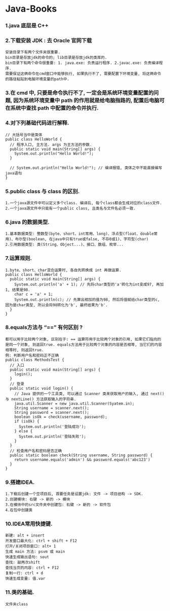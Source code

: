 # Java-Books

### 1.java 底层是 C++
### 2.下载安装 JDK : 去 Oracle 官网下载
```
安装目录下有两个文件夹很重要.
bin目录是存放jdk的命令的; lib目录是存放jdk的类库的.
bin目录下有两个命令很重要: 1. java.exe: 负责运行程序. 2.javac.exe: 负责编译程序.
需要保证这俩命令在cmd窗口中能够执行, 如果执行不了, 需要配置下环境变量, 将这俩命令的路径粘贴到电脑环境变量的path中.
```
### 3.在 cmd 中, 只要是命令执行不了, 一定会是系统环境变量配置的问题, 因为系统环境变量中 path 的作用就是给电脑指路的, 配置后电脑可在系统中查找 path 中配置的命令并执行.
### 4.对下列基础代码进行解释.
```
// 大括号当中是类体
public class HelloWorld {
  // 程序入口, 主方法. args 为主方法的参数.
  public static void main(String[] args) {
    System.out.println("Hello World!");
  }

  // System.out.println("Hello World!"); // 编译报错, 类体之中不能直接编写java语句
}
```
### 5.public class 与 class 的区别.
```
1.一个java源文件中可以定义多个class. 编译后, 每个class都会生成对应的class文件.
2.一个java源文件中只能有一个public class, 且类名与文件名必须一致.
```
### 6.java 的数据类型.
```
1.基本数据类型: 整数型(byte、short、int常用、long)、浮点型(float、double常用)、布尔型(boolean, 在java中只有true或false, 不存0或1)、字符型(char)
2.引用数据类型: 类(String、Object...)、接口、数组、枚举...
```
### 7.运算规则.
```
1.byte、short、char混合运算时, 各自先转换成 int 再做运算.
public class HelloWorld {
  public static void main(String[] args) {
    System.out.println('a' + 1); // 先将char类型的'a'转化为int变成97, 再加1, 结果是98.
    char c = 'a' + 1;
    System.out.println(c); // 先算出相加的值为98, 然后将值赋给char类型的c, 因为是char类型, 所以会将98转化为'b', 最终结果为'b'.
  }
}
```
### 8.equals方法与 “==” 有何区别 ?
```
都可以用于比较两个对象, 区别在于: == 运算符用于比较两个对象的引用, 如果它们指向的是同一个对象, 则返回true. equals方法用于比较两个对象的内容是否相等, 当它们的内容相等时, 则返回true.
例: 判断用户名和密码正不正确
public class MethodsTest {
  // 入口
  public static void main(String[] args) {
    login();
  }
  // 登录
  public static void login() {
    // Java 提供的一个工具类, 可以通过 Scanner 类来获取用户的输入, 通过 next() 与 nextLine() 方法获取输入的字符串.
    java.util.Scanner = new java.util.Scanner(Syatem.in);
    String username = scanner.next();
    String password = scanner.next();
    boolean isOk = check(username, password);
    if (isOk) {
      System.out.println('登陆成功');
    } else {
      System.out.println('登陆失败');
    }
  }
  // 检查用户名和密码是否正确
  public static boolean check(String username, String password) {
    return username.equals('admin') && password.equals('abc123')
  }
}
```
### 9.搭建IDEA.
```
1.下载后创建一个空项目后, 首要任务是设置jdk: 文件 -> 项目结构 -> SDK.
2.创建模块: 右键 -> 新的 -> 模块
3.在模块中的src文件夹中创建包: 右键 -> 新的 -> 软件包
4.在包中创建类
```
### 10.IDEA常用快捷键.
```
新建: alt + insert
开发窗口最大化: ctrl + shift + F12
打开/关闭项目窗口: alt+ 1
生成 main 方法: psvm 或 main
快速生成输出语句: sout
查找: 敲两次shift
查找当页的内容: ctrl + F12
复制一行: ctrl + d
快速生成变量: 值.var
```
### 11.类的基础.
```
文件夹class
```
